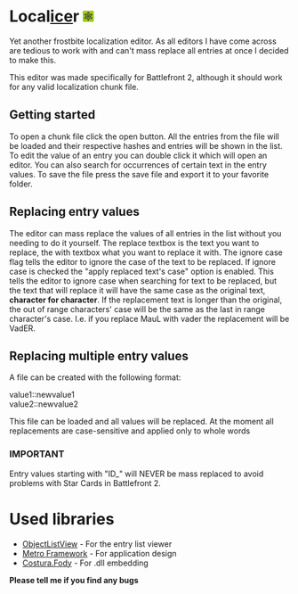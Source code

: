 # Local[ice](https://frostytoolsuite.com/)r <img src = "src/Localicer/Frosty.png" width="20px">
Yet another frostbite localization editor. As all editors I have come across are tedious 
to work with and can't mass replace all entries at once I decided to make this.

This editor was made specifically for Battlefront 2, although it should work for any valid
localization chunk file.

## Getting started
To open a chunk file click the open button. All the entries from the file will be loaded
and their respective hashes and entries will be shown in the list. To edit the value of an entry
you can double click it which will open an editor. You can also search for occurrences of certain
text in the entry values. To save the file press the save file and 
export it to your favorite folder.

## Replacing entry values
The editor can mass replace the values of all entries in the list without you needing to
do it yourself. The replace textbox is the text you want to replace, the with textbox what
you want to replace it with. The ignore case flag tells the editor to ignore the case of the
text to be replaced. If ignore case is checked the "apply replaced text's case" option is enabled.
This tells the editor to ignore case when searching for text to be replaced, but the text
that will replace it will have the same case as the original text, **character for character**.
If the replacement text is longer than the original, the out of range characters' case will be the same
as the last in range character's case.
I.e. if you replace MauL with vader the replacement will be VadER.

## Replacing multiple entry values
A file can be created with the following format:  

value1::newvalue1  
value2::newvalue2  

This file can be loaded and all values will be replaced. At the moment all replacements are case-sensitive and applied only to whole words

### IMPORTANT
Entry values starting with "ID_" will NEVER be mass replaced to avoid problems with Star Cards in Battlefront 2.

# Used libraries
* [ObjectListView](http://objectlistview.sourceforge.net/) - For the entry list viewer
* [Metro Framework](https://thielj.github.io/MetroFramework/) - For application design
* [Costura.Fody](https://github.com/Fody/Costura) - For .dll embedding

**Please tell me if you find any bugs**
